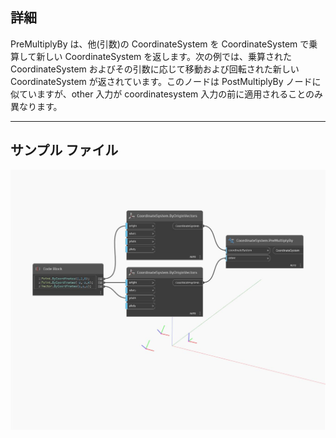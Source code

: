 ## 詳細
PreMultiplyBy は、他(引数)の CoordinateSystem を CoordinateSystem で乗算して新しい CoordinateSystem を返します。次の例では、乗算された CoordinateSystem およびその引数に応じて移動および回転された新しい CoordinateSystem が返されています。このノードは PostMultiplyBy ノードに似ていますが、other 入力が coordinatesystem 入力の前に適用されることのみ異なります。
___
## サンプル ファイル

![PreMultiplyBy](./Autodesk.DesignScript.Geometry.CoordinateSystem.PreMultiplyBy_img.jpg)

